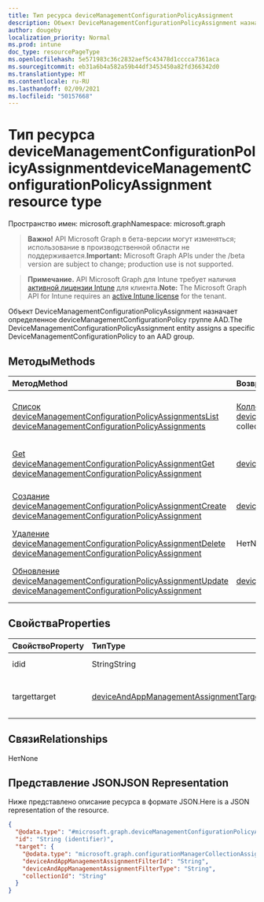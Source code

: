 ```yaml
---
title: Тип ресурса deviceManagementConfigurationPolicyAssignment
description: Объект DeviceManagementConfigurationPolicyAssignment назначает определенное deviceManagementConfigurationPolicy группе AAD.
author: dougeby
localization_priority: Normal
ms.prod: intune
doc_type: resourcePageType
ms.openlocfilehash: 5e571983c36c2832aef5c43478d1cccca7361aca
ms.sourcegitcommit: eb31a6b4a582a59b44df3453450a82fd366342d0
ms.translationtype: MT
ms.contentlocale: ru-RU
ms.lasthandoff: 02/09/2021
ms.locfileid: "50157668"
---
```

# <a name="devicemanagementconfigurationpolicyassignment-resource-type"></a><span data-ttu-id="03c17-103">Тип ресурса deviceManagementConfigurationPolicyAssignment</span><span class="sxs-lookup"><span data-stu-id="03c17-103">deviceManagementConfigurationPolicyAssignment resource type</span></span>

<span data-ttu-id="03c17-104">Пространство имен: microsoft.graph</span><span class="sxs-lookup"><span data-stu-id="03c17-104">Namespace: microsoft.graph</span></span>

> <span data-ttu-id="03c17-105">**Важно!** API Microsoft Graph в бета-версии могут изменяться; использование в производственной области не поддерживается.</span><span class="sxs-lookup"><span data-stu-id="03c17-105">**Important:** Microsoft Graph APIs under the /beta version are subject to change; production use is not supported.</span></span>

> <span data-ttu-id="03c17-106">**Примечание.** API Microsoft Graph для Intune требует наличия [активной лицензии Intune](https://go.microsoft.com/fwlink/?linkid=839381) для клиента.</span><span class="sxs-lookup"><span data-stu-id="03c17-106">**Note:** The Microsoft Graph API for Intune requires an [active Intune license](https://go.microsoft.com/fwlink/?linkid=839381) for the tenant.</span></span>

<span data-ttu-id="03c17-107">Объект DeviceManagementConfigurationPolicyAssignment назначает определенное deviceManagementConfigurationPolicy группе AAD.</span><span class="sxs-lookup"><span data-stu-id="03c17-107">The DeviceManagementConfigurationPolicyAssignment entity assigns a specific DeviceManagementConfigurationPolicy to an AAD group.</span></span>

## <a name="methods"></a><span data-ttu-id="03c17-108">Методы</span><span class="sxs-lookup"><span data-stu-id="03c17-108">Methods</span></span>
|<span data-ttu-id="03c17-109">Метод</span><span class="sxs-lookup"><span data-stu-id="03c17-109">Method</span></span>|<span data-ttu-id="03c17-110">Возвращаемый тип</span><span class="sxs-lookup"><span data-stu-id="03c17-110">Return Type</span></span>|<span data-ttu-id="03c17-111">Описание</span><span class="sxs-lookup"><span data-stu-id="03c17-111">Description</span></span>|
|:---|:---|:---|
|[<span data-ttu-id="03c17-112">Список deviceManagementConfigurationPolicyAssignments</span><span class="sxs-lookup"><span data-stu-id="03c17-112">List deviceManagementConfigurationPolicyAssignments</span></span>](../api/intune-deviceconfigv2-devicemanagementconfigurationpolicyassignment-list.md)|<span data-ttu-id="03c17-113">[Коллекция deviceManagementConfigurationPolicyAssignment](../resources/intune-deviceconfigv2-devicemanagementconfigurationpolicyassignment.md)</span><span class="sxs-lookup"><span data-stu-id="03c17-113">[deviceManagementConfigurationPolicyAssignment](../resources/intune-deviceconfigv2-devicemanagementconfigurationpolicyassignment.md) collection</span></span>|<span data-ttu-id="03c17-114">Список свойств и связей объектов [deviceManagementConfigurationPolicyAssignment.](../resources/intune-deviceconfigv2-devicemanagementconfigurationpolicyassignment.md)</span><span class="sxs-lookup"><span data-stu-id="03c17-114">List properties and relationships of the [deviceManagementConfigurationPolicyAssignment](../resources/intune-deviceconfigv2-devicemanagementconfigurationpolicyassignment.md) objects.</span></span>|
|[<span data-ttu-id="03c17-115">Get deviceManagementConfigurationPolicyAssignment</span><span class="sxs-lookup"><span data-stu-id="03c17-115">Get deviceManagementConfigurationPolicyAssignment</span></span>](../api/intune-deviceconfigv2-devicemanagementconfigurationpolicyassignment-get.md)|[<span data-ttu-id="03c17-116">deviceManagementConfigurationPolicyAssignment</span><span class="sxs-lookup"><span data-stu-id="03c17-116">deviceManagementConfigurationPolicyAssignment</span></span>](../resources/intune-deviceconfigv2-devicemanagementconfigurationpolicyassignment.md)|<span data-ttu-id="03c17-117">Чтение свойств и связей объекта [deviceManagementConfigurationPolicyAssignment.](../resources/intune-deviceconfigv2-devicemanagementconfigurationpolicyassignment.md)</span><span class="sxs-lookup"><span data-stu-id="03c17-117">Read properties and relationships of the [deviceManagementConfigurationPolicyAssignment](../resources/intune-deviceconfigv2-devicemanagementconfigurationpolicyassignment.md) object.</span></span>|
|[<span data-ttu-id="03c17-118">Создание deviceManagementConfigurationPolicyAssignment</span><span class="sxs-lookup"><span data-stu-id="03c17-118">Create deviceManagementConfigurationPolicyAssignment</span></span>](../api/intune-deviceconfigv2-devicemanagementconfigurationpolicyassignment-create.md)|[<span data-ttu-id="03c17-119">deviceManagementConfigurationPolicyAssignment</span><span class="sxs-lookup"><span data-stu-id="03c17-119">deviceManagementConfigurationPolicyAssignment</span></span>](../resources/intune-deviceconfigv2-devicemanagementconfigurationpolicyassignment.md)|<span data-ttu-id="03c17-120">Создание объекта [deviceManagementConfigurationPolicyAssignment.](../resources/intune-deviceconfigv2-devicemanagementconfigurationpolicyassignment.md)</span><span class="sxs-lookup"><span data-stu-id="03c17-120">Create a new [deviceManagementConfigurationPolicyAssignment](../resources/intune-deviceconfigv2-devicemanagementconfigurationpolicyassignment.md) object.</span></span>|
|[<span data-ttu-id="03c17-121">Удаление deviceManagementConfigurationPolicyAssignment</span><span class="sxs-lookup"><span data-stu-id="03c17-121">Delete deviceManagementConfigurationPolicyAssignment</span></span>](../api/intune-deviceconfigv2-devicemanagementconfigurationpolicyassignment-delete.md)|<span data-ttu-id="03c17-122">Нет</span><span class="sxs-lookup"><span data-stu-id="03c17-122">None</span></span>|<span data-ttu-id="03c17-123">Удаляет [deviceManagementConfigurationPolicyAssignment.](../resources/intune-deviceconfigv2-devicemanagementconfigurationpolicyassignment.md)</span><span class="sxs-lookup"><span data-stu-id="03c17-123">Deletes a [deviceManagementConfigurationPolicyAssignment](../resources/intune-deviceconfigv2-devicemanagementconfigurationpolicyassignment.md).</span></span>|
|[<span data-ttu-id="03c17-124">Обновление deviceManagementConfigurationPolicyAssignment</span><span class="sxs-lookup"><span data-stu-id="03c17-124">Update deviceManagementConfigurationPolicyAssignment</span></span>](../api/intune-deviceconfigv2-devicemanagementconfigurationpolicyassignment-update.md)|[<span data-ttu-id="03c17-125">deviceManagementConfigurationPolicyAssignment</span><span class="sxs-lookup"><span data-stu-id="03c17-125">deviceManagementConfigurationPolicyAssignment</span></span>](../resources/intune-deviceconfigv2-devicemanagementconfigurationpolicyassignment.md)|<span data-ttu-id="03c17-126">Обновление свойств объекта [deviceManagementConfigurationPolicyAssignment.](../resources/intune-deviceconfigv2-devicemanagementconfigurationpolicyassignment.md)</span><span class="sxs-lookup"><span data-stu-id="03c17-126">Update the properties of a [deviceManagementConfigurationPolicyAssignment](../resources/intune-deviceconfigv2-devicemanagementconfigurationpolicyassignment.md) object.</span></span>|

## <a name="properties"></a><span data-ttu-id="03c17-127">Свойства</span><span class="sxs-lookup"><span data-stu-id="03c17-127">Properties</span></span>
|<span data-ttu-id="03c17-128">Свойство</span><span class="sxs-lookup"><span data-stu-id="03c17-128">Property</span></span>|<span data-ttu-id="03c17-129">Тип</span><span class="sxs-lookup"><span data-stu-id="03c17-129">Type</span></span>|<span data-ttu-id="03c17-130">Описание</span><span class="sxs-lookup"><span data-stu-id="03c17-130">Description</span></span>|
|:---|:---|:---|
|<span data-ttu-id="03c17-131">id</span><span class="sxs-lookup"><span data-stu-id="03c17-131">id</span></span>|<span data-ttu-id="03c17-132">String</span><span class="sxs-lookup"><span data-stu-id="03c17-132">String</span></span>|<span data-ttu-id="03c17-133">Ключ назначения.</span><span class="sxs-lookup"><span data-stu-id="03c17-133">The key of the assignment.</span></span>|
|<span data-ttu-id="03c17-134">target</span><span class="sxs-lookup"><span data-stu-id="03c17-134">target</span></span>|[<span data-ttu-id="03c17-135">deviceAndAppManagementAssignmentTarget</span><span class="sxs-lookup"><span data-stu-id="03c17-135">deviceAndAppManagementAssignmentTarget</span></span>](../resources/intune-shared-deviceandappmanagementassignmenttarget.md)|<span data-ttu-id="03c17-136">Целевой объект назначения для DeviceManagementConfigurationPolicy.</span><span class="sxs-lookup"><span data-stu-id="03c17-136">The assignment target for the DeviceManagementConfigurationPolicy.</span></span>|

## <a name="relationships"></a><span data-ttu-id="03c17-137">Связи</span><span class="sxs-lookup"><span data-stu-id="03c17-137">Relationships</span></span>
<span data-ttu-id="03c17-138">Нет</span><span class="sxs-lookup"><span data-stu-id="03c17-138">None</span></span>

## <a name="json-representation"></a><span data-ttu-id="03c17-139">Представление JSON</span><span class="sxs-lookup"><span data-stu-id="03c17-139">JSON Representation</span></span>
<span data-ttu-id="03c17-140">Ниже представлено описание ресурса в формате JSON.</span><span class="sxs-lookup"><span data-stu-id="03c17-140">Here is a JSON representation of the resource.</span></span>
<!-- {
  "blockType": "resource",
  "keyProperty": "id",
  "@odata.type": "microsoft.graph.deviceManagementConfigurationPolicyAssignment"
}
-->
``` json
{
  "@odata.type": "#microsoft.graph.deviceManagementConfigurationPolicyAssignment",
  "id": "String (identifier)",
  "target": {
    "@odata.type": "microsoft.graph.configurationManagerCollectionAssignmentTarget",
    "deviceAndAppManagementAssignmentFilterId": "String",
    "deviceAndAppManagementAssignmentFilterType": "String",
    "collectionId": "String"
  }
}
```




